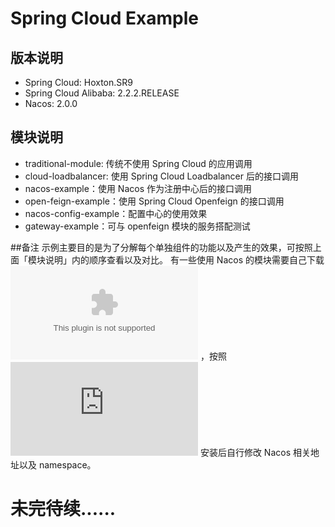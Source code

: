 # Spring Cloud Example
## 版本说明
* Spring Cloud: Hoxton.SR9
* Spring Cloud Alibaba: 2.2.2.RELEASE
* Nacos: 2.0.0

## 模块说明
* traditional-module: 传统不使用 Spring Cloud 的应用调用
* cloud-loadbalancer: 使用 Spring Cloud Loadbalancer 后的接口调用
* nacos-example：使用 Nacos 作为注册中心后的接口调用
* open-feign-example：使用 Spring Cloud Openfeign 的接口调用
* nacos-config-example：配置中心的使用效果
* gateway-example：可与 openfeign 模块的服务搭配测试

##备注
示例主要目的是为了分解每个单独组件的功能以及产生的效果，可按照上面「模块说明」内的顺序查看以及对比。
有一些使用 Nacos 的模块需要自己下载![下载](https://github.com/alibaba/nacos/releases/download/2.0.0-bugfix/nacos-server-2.0.0.tar.gz)
，按照 ![手册](https://nacos.io/zh-cn/docs/quick-start.html) 安装后自行修改 Nacos 相关地址以及 namespace。

# 未完待续......